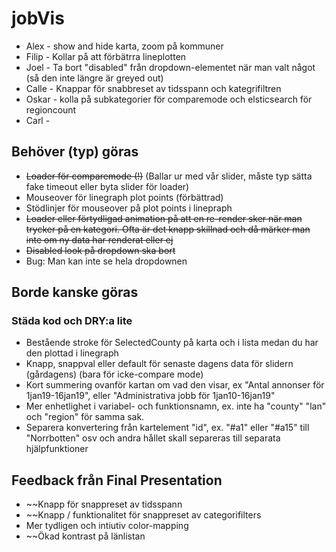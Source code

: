 # jobVis

* Alex - show and hide karta, zoom på kommuner
* Filip - Kollar på att förbätrra lineplotten
* Joel - Ta bort "disabled" från dropdown-elementet när man valt något (så den inte längre är greyed out)
* Calle - Knappar för snabbreset av tidsspann och kategrifiltren
* Oskar - kolla på subkategorier för comparemode och elsticsearch för regioncount
* Carl - 

## Behöver (typ) göras
* ~~Loader för comparemode (!)~~ (Ballar ur med vår slider, måste typ sätta fake timeout eller byta slider för loader)
* Mouseover för linegraph plot points (förbättrad)
* Stödlinjer för mouseover på plot points i linepraph
* ~~Loader eller förtydligad animation på att en re-render sker när man trycker på en kategori. Ofta är det knapp skillnad och då märker man inte om ny data har renderat eller ej~~
* ~~Disabled look på dropdown ska bort~~
* Bug: Man kan inte se hela dropdownen

## Borde kanske göras
### Städa kod och DRY:a lite
* Bestående stroke för SelectedCounty på karta och i lista medan du har den plottad i linegraph
* Knapp, snappval eller default för senaste dagens data för slidern (gårdagens) (bara för icke-compare mode)
* Kort summering ovanför kartan om vad den visar, ex "Antal annonser för 1jan19-16jan19", eller "Administrativa jobb för 1jan10-16jan19"
* Mer enhetlighet i variabel- och funktionsnamn, ex. inte ha "county" "lan" och "region" för samma sak.
* Separera konvertering från kartelement "id", ex. "#a1" eller "#a15" till "Norrbotten" osv och andra hållet skall separeras till separata hjälpfunktioner

## Feedback från Final Presentation
* ~~Knapp för snappreset av tidsspann
* ~~Knapp / funktionalitet för snappreset av categorifilters
* Mer tydligen och intiutiv color-mapping
* ~~Ökad kontrast på länlistan
